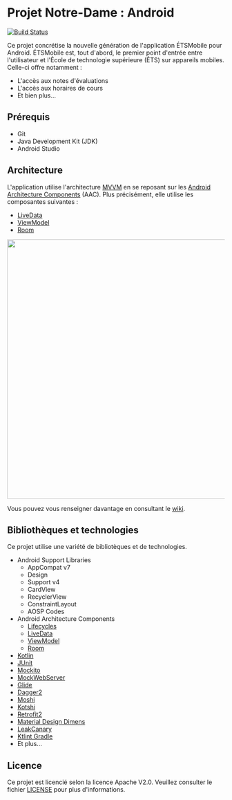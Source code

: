 # Projet Notre-Dame : Android

[![Build Status](https://travis-ci.org/ApplETS/Notre-Dame-Android.svg?branch=master)](https://travis-ci.org/ApplETS/Notre-Dame-Android)

Ce projet concrétise la nouvelle génération de l'application ÉTSMobile pour Android. ÉTSMobile est, tout d'abord, le premier point d'entrée entre l'utilisateur et l'École de technologie supérieure (ÉTS) sur appareils mobiles. Celle-ci offre notamment :

* L'accès aux notes d'évaluations
* L'accès aux horaires de cours
* Et bien plus...

## Prérequis

* Git
* Java Development Kit (JDK)
* Android Studio

## Architecture

L'application utilise l'architecture [MVVM](https://fr.wikipedia.org/wiki/Mod%C3%A8le-vue-vue_mod%C3%A8le) en se reposant sur les [Android Architecture Components](https://developer.android.com/topic/libraries/architecture/index.html) (AAC). Plus précisément, elle utilise les composantes suivantes : 
* [LiveData](https://developer.android.com/reference/android/arch/lifecycle/LiveData.html)
* [ViewModel](https://developer.android.com/reference/android/arch/lifecycle/ViewModel.html)
* [Room](https://developer.android.com/topic/libraries/architecture/room.html)

<image src="docs/images/etsmobile_architecture.png" width="600" />

Vous pouvez vous renseigner davantage en consultant le [wiki](https://github.com/ApplETS/Notre-Dame-Android/wiki/Architecture-(FR)).

## Bibliothèques et technologies
Ce projet utilise une variété de bibliotèques et de technologies.
* Android Support Libraries
  * AppCompat v7
  * Design
  * Support v4
  * CardView
  * RecyclerView
  * ConstraintLayout
  * AOSP Codes
* Android Architecture Components
  * [Lifecycles](https://developer.android.com/topic/libraries/architecture/lifecycle.html)
  * [LiveData](https://developer.android.com/topic/libraries/architecture/livedata.html)
  * [ViewModel](https://developer.android.com/topic/libraries/architecture/viewmodel.html)
  * [Room](https://developer.android.com/topic/libraries/architecture/room.html)
* [Kotlin](http://kotlinlang.org/)
* [JUnit](https://junit.org/)
* [Mockito](http://site.mockito.org/)
* [MockWebServer](https://github.com/square/okhttp/tree/master/mockwebserver)
* [Glide](https://bumptech.github.io/glide/)
* [Dagger2](https://google.github.io/dagger/)
* [Moshi](https://github.com/square/moshi/)
* [Kotshi](https://github.com/ansman/kotshi)
* [Retrofit2](http://square.github.io/retrofit/)
* [Material Design Dimens](https://github.com/DmitryMalkovich/material-design-dimens)
* [LeakCanary](https://github.com/square/leakcanary)
* [Ktlint Gradle](https://github.com/JLLeitschuh/ktlint-gradle)
* Et plus...

## Licence

Ce projet est licencié selon la licence Apache V2.0. Veuillez consulter le fichier [LICENSE](https://github.com/ApplETS/Notre-Dame-Android/blob/master/LICENSE) pour plus d'informations.
